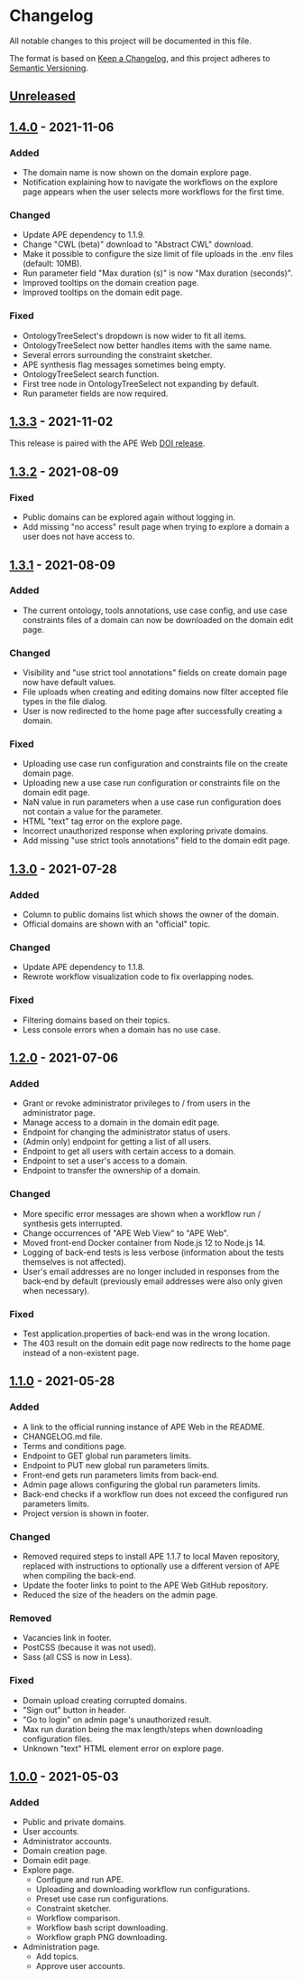 # Changelog
All notable changes to this project will be documented in this file.

The format is based on [Keep a Changelog](https://keepachangelog.com/en/1.0.0/),
and this project adheres to [Semantic Versioning](https://semver.org/spec/v2.0.0.html).

## [Unreleased]

## [1.4.0] - 2021-11-06

### Added

- The domain name is now shown on the domain explore page.
- Notification explaining how to navigate the workflows on the explore page appears when the user selects more workflows for the first time.

### Changed

- Update APE dependency to 1.1.9.
- Change "CWL (beta)" download to "Abstract CWL" download.
- Make it possible to configure the size limit of file uploads in the .env files (default: 10MB).
- Run parameter field "Max duration (s)" is now "Max duration (seconds)".
- Improved tooltips on the domain creation page.
- Improved tooltips on the domain edit page.

### Fixed

- OntologyTreeSelect's dropdown is now wider to fit all items.
- OntologyTreeSelect now better handles items with the same name.
- Several errors surrounding the constraint sketcher.
- APE synthesis flag messages sometimes being empty.
- OntologyTreeSelect search function.
- First tree node in OntologyTreeSelect not expanding by default.
- Run parameter fields are now required.

## [1.3.3] - 2021-11-02

This release is paired with the APE Web [DOI release](https://zenodo.org/badge/latestdoi/360515462).

## [1.3.2] - 2021-08-09

### Fixed

- Public domains can be explored again without logging in.
- Add missing "no access" result page when trying to explore a domain a user does not have access to.

## [1.3.1] - 2021-08-09

### Added

- The current ontology, tools annotations, use case config, and use case constraints files of a domain can now be downloaded on the domain edit page.

### Changed

- Visibility and "use strict tool annotations" fields on create domain page now have default values.
- File uploads when creating and editing domains now filter accepted file types in the file dialog.
- User is now redirected to the home page after successfully creating a domain.

### Fixed

- Uploading use case run configuration and constraints file on the create domain page.
- Uploading new a use case run configuration or constraints file on the domain edit page.
- NaN value in run parameters when a use case run configuration does not contain a value for the parameter.
- HTML "text" tag error on the explore page.
- Incorrect unauthorized response when exploring private domains.
- Add missing "use strict tools annotations" field to the domain edit page.

## [1.3.0] - 2021-07-28

### Added

- Column to public domains list which shows the owner of the domain.
- Official domains are shown with an "official" topic.

### Changed

- Update APE dependency to 1.1.8.
- Rewrote workflow visualization code to fix overlapping nodes.

### Fixed

- Filtering domains based on their topics.
- Less console errors when a domain has no use case.

## [1.2.0] - 2021-07-06

### Added

- Grant or revoke administrator privileges to / from users in the administrator page.
- Manage access to a domain in the domain edit page.
- Endpoint for changing the administrator status of users.
- (Admin only) endpoint for getting a list of all users.
- Endpoint to get all users with certain access to a domain.
- Endpoint to set a user's access to a domain.
- Endpoint to transfer the ownership of a domain.

### Changed

- More specific error messages are shown when a workflow run / synthesis gets interrupted.
- Change occurrences of "APE Web View" to "APE Web".
- Moved front-end Docker container from Node.js 12 to Node.js 14.
- Logging of back-end tests is less verbose (information about the tests themselves is not affected).
- User's email addresses are no longer included in responses from the back-end by default (previously email addresses were also only given when necessary).

### Fixed

- Test application.properties of back-end was in the wrong location.
- The 403 result on the domain edit page now redirects to the home page instead of a non-existent page.

## [1.1.0] - 2021-05-28

### Added
- A link to the official running instance of APE Web in the README.
- CHANGELOG.md file.
- Terms and conditions page.
- Endpoint to GET global run parameters limits.
- Endpoint to PUT new global run parameters limits.
- Front-end gets run parameters limits from back-end.
- Admin page allows configuring the global run parameters limits.
- Back-end checks if a workflow run does not exceed the configured run parameters limits.
- Project version is shown in footer.

### Changed
- Removed required steps to install APE 1.1.7 to local Maven repository, replaced with instructions to optionally use a different version of APE when compiling the back-end.
- Update the footer links to point to the APE Web GitHub repository.
- Reduced the size of the headers on the admin page.

### Removed
- Vacancies link in footer.
- PostCSS (because it was not used).
- Sass (all CSS is now in Less).

### Fixed
- Domain upload creating corrupted domains.
- "Sign out" button in header.
- "Go to login" on admin page's unauthorized result.
- Max run duration being the max length/steps when downloading configuration files.
- Unknown "text" HTML element error on explore page.

## [1.0.0] - 2021-05-03

### Added
- Public and private domains.
- User accounts.
- Administrator accounts.
- Domain creation page.
- Domain edit page.
- Explore page.
  * Configure and run APE.
  * Uploading and downloading workflow run configurations.
  * Preset use case run configurations.
  * Constraint sketcher.
  * Workflow comparison.
  * Workflow bash script downloading.
  * Workflow graph PNG downloading.
- Administration page.
  * Add topics.
  * Approve user accounts.
  
[Unreleased]: https://github.com/sanctuuary/APE-Web/compare/master...dev
[1.4.0]: https://github.com/sanctuuary/APE-Web/compare/v1.3.3...v1.4.0
[1.3.3]: https://github.com/sanctuuary/APE-Web/compare/v1.3.2...v1.3.3
[1.3.2]: https://github.com/sanctuuary/APE-Web/compare/v1.3.1...v1.3.2
[1.3.1]: https://github.com/sanctuuary/APE-Web/compare/v1.3.0...v1.3.1
[1.3.0]: https://github.com/sanctuuary/APE-Web/compare/v1.2.0...v1.3.0
[1.2.0]: https://github.com/sanctuuary/APE-Web/compare/v1.1.0...v1.2.0
[1.1.0]: https://github.com/sanctuuary/APE-Web/compare/v1.0.0...v1.1.0
[1.0.0]: https://github.com/sanctuuary/APE-Web/releases/tag/v1.0.0
